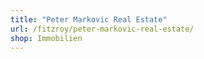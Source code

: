 ```yaml
---
title: "Peter Markovic Real Estate"
url: /fitzroy/peter-markovic-real-estate/
shop: Immobilien
---
```

